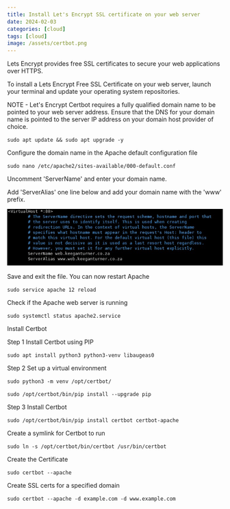 ```yaml
---
title: Install Let's Encrypt SSL certificate on your web server
date: 2024-02-03
categories: [cloud]
tags: [cloud]
image: /assets/certbot.png
---
```


Lets Encrypt provides free SSL certificates to secure your web applications over HTTPS. 

To install a Lets Encrypt Free SSL Certificate on your web server,
launch your terminal and update your operating system repositories.

NOTE - Let's Encrypt Certbot requires a fully qualified domain name to be pointed to your web server address. 
Ensure that the DNS for your domain name is pointed to the server IP address on your domain host provider of choice.

```
sudo apt update && sudo apt upgrade -y
```

Configure the domain name in the Apache default configuration file 

```
sudo nano /etc/apache2/sites-available/000-default.conf
```

Uncomment 'ServerName' and enter your domain name. 

Add 'ServerAlias' one line below and add your domain name with the 'www' prefix. 

![sites-available](/assets/Apache.jpg)

Save and exit the file. You can now restart Apache 

```
sudo service apache 12 reload
```

Check if the Apache web server is running

```
sudo systemctl status apache2.service
```

Install Certbot 

Step 1 Install Certbot using PIP

```
sudo apt install python3 python3-venv libaugeas0
```

Step 2 Set up a virtual environment

```
sudo python3 -m venv /opt/certbot/
```

```
sudo /opt/certbot/bin/pip install --upgrade pip
```

Step 3 Install Certbot


```
sudo /opt/certbot/bin/pip install certbot certbot-apache
```

Create a symlink for Certbot to run 

```
sudo ln -s /opt/certbot/bin/certbot /usr/bin/certbot
```

Create the Certificate 

```
sudo certbot --apache
```

Create SSL certs for a specified domain

```
sudo certbot --apache -d example.com -d www.example.com
```


